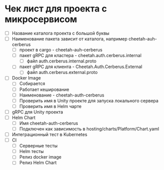 # Чек лист для проекта с микросервисом

- [ ] Название каталога проекта с большой буквы
- [ ] Наименование пакета зависит от каталога, например cheetah-auh-cerberus
  - [ ] проект в cargo - cheetah-auh-cerberus
  - [ ] пакет gRPC для кластера -  cheetah.auth.cerberus.internal
    - [ ] файл auth.cerberus.internal.proto
  - [ ] пакет gRPC для клиента - Cheetah.Auth.Cerberus.External
    - [ ] файл auth.cerberus.external.proto
- [ ] Docker Image
  - [ ] Собирается
  - [ ] Работает кеширование
  - [ ] Наименование - cheetah-auth-cerberus
  - [ ] Проверить имя в Unity проекте для запуска локального сервера
  - [ ] Проверить имя в Helm чарте
- [ ] gRPC для Unity проекта
- [ ] Helm Chart
  - [ ] Имя cheetah-auth-cerberus
  - [ ] Подключен как зависимость в hosting/charts/Platform/Chart.yaml
- [ ] Интеграционный тест в Kubernetes
- [ ] CI
  - [ ] Серверные тесты
  - [ ] Helm тесты
  - [ ] Релиз docker image
  - [ ] Релиз Helm Chart
